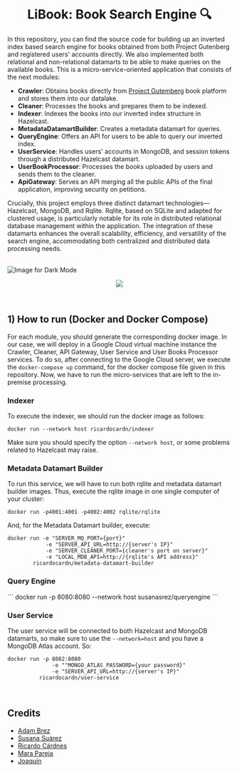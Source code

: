 <h1 align="center">LiBook: Book Search Engine 🔍</h1>

In this repository, you can find the source code for building up an inverted index based search engine for books obtained from both Project Gutenberg and registered users' accounts directly. We also implemented both relational and non-relational datamarts to be able to make queries on the available books. This is a micro-service-oriented application that consists of the next modules:
- <b>Crawler</b>: Obtains books directly from [Project Gutemberg](https://www.gutenberg.org/) book platform and stores them into our datalake.
- <b>Cleaner</b>: Processes the books and prepares them to be indexed.
- <b>Indexer</b>: Indexes the books into our inverted index structure in Hazelcast.
- <b>MetadataDatamartBuilder</b>: Creates a metadata datamart for queries.
- <b>QueryEngine</b>: Offers an API for users to be able to query our inverted index.
- <b>UserService</b>: Handles users' accounts in MongoDB, and session tokens through a distributed Hazelcast datamart.
- <b>UserBookProcessor</b>: Processes the books uploaded by users and sends them to the cleaner.
- <b>ApiGateway</b>: Serves an API merging all the public APIs of the final application, improving security on petitions.

Crucially, this project employs three distinct datamart technologies—Hazelcast, MongoDB, and Rqlite. Rqlite, based on SQLite and adapted for clustered usage, is particularly notable for its role in distributed relational database management within the application. The integration of these datamarts enhances the overall scalability, efficiency, and versatility of the search engine, accommodating both centralized and distributed data processing needs.

<br>

<img src="https://github.com/ricardocardn/LiBook/blob/master/resources/arq_final.png" alt="Image for Dark Mode">

<br>

<p align="center"><img src="https://skills.thijs.gg/icons?i=docker,java,nginx,mongodb,sqlite,git&theme=dark"></p>

<br>
<h2>1) <b>How to run</b> (Docker and Docker Compose)</h2>

For each module, you should generate the corresponding docker image. In our case, we will deploy in a Google Cloud virtual machine instance the Crawler, Cleaner, API Gateway, User Service and User Books Processor services. To do so, after connecting to the Google Cloud server, we execute the ```docker-compose up``` command, for the docker compose file given in this repository. Now, we have to run the micro-services that are left to the in-premise processing.

<h3><b>Indexer</b></h3>
To execute the indexer, we should run the docker image as follows:

```
docker run --network host ricardocardn/indexer
```

Make sure you should specify the option ```--network host```, or some problems related to Hazelcast may raise.

<h3><b>Metadata Datamart Builder</b></h3>

To run this service, we will have to run both rqlite and metadata datamart builder images. Thus, execute the rqlite image in one single computer of your cluster:

```
docker run -p4001:4001 -p4002:4002 rqlite/rqlite
```

And, for the Metadata Datamart builder, execute:

```
docker run -e "SERVER_MQ_PORT={port}"
            -e "SERVER_API_URL=http://{server's IP}"
            -e "SERVER_CLEANER_PORT={cleaner's port on server}"
            -e "LOCAL_MDB_API=http://{rqlite's API address}"
        ricardocardn/metadata-datamart-builder
```

<h3><b>Query Engine</b></h3>
```
docker run -p 8080:8080 --network host susanasrez/queryengine
```

<h3><b>User Service</b></h3>

The user service will be connected to both Hazelcast and MongoDB datamarts, so make sure to use the ```--network=host``` and you have a MongoDB Atlas account. So:
```
docker run -p 8082:8080
              -e ""MONGO_ATLAS_PASSWORD={your password}"
              -e "SERVER_API_URL=http://{server's IP}"
          ricardocardn/user-service
```



<br>
<h2>Credits</h2>


- [Adam Brez](https://github.com/breznada/)
- [Susana Suárez](https://github.com/susanasrez)
- [Ricardo Cárdnes](https://github.com/ricardocardn)
- [Mara Pareja](https://github.com/marapareja17)
- [Joaquín](https://github.com/JoaquinIP)
